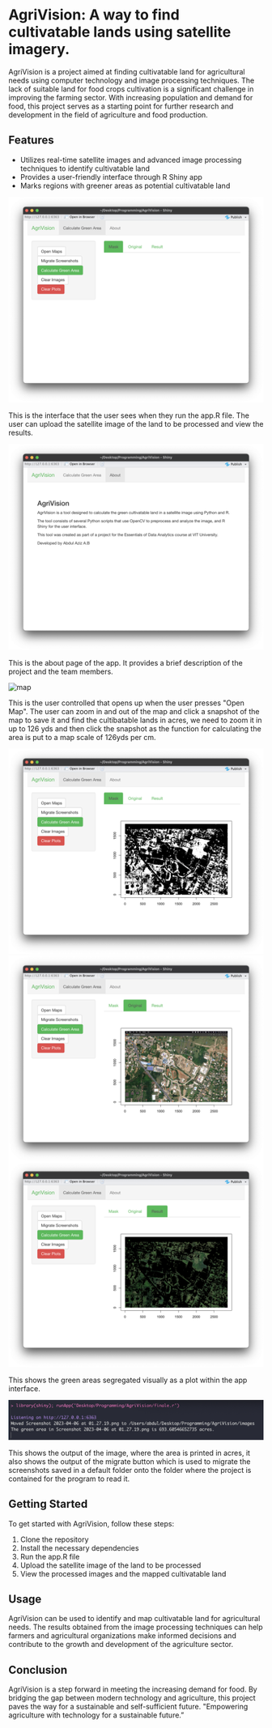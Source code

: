 # AgriVision: A way to find cultivatable lands using satellite imagery.

AgriVision is a project aimed at finding cultivatable land for agricultural needs using computer technology and image processing techniques. The lack of suitable land for food crops cultivation is a significant challenge in improving the farming sector. With increasing population and demand for food, this project serves as a starting point for further research and development in the field of agriculture and food production.

## Features

- Utilizes real-time satellite images and advanced image processing techniques to identify cultivatable land
- Provides a user-friendly interface through R Shiny app
- Marks regions with greener areas as potential cultivatable land

![app](media/app.png "App Interface")

This is the interface that the user sees when they run the app.R file. The user can upload the satellite image of the land to be processed and view the results.

![about](media/about.png "About")

This is the about page of the app. It provides a brief description of the project and the team members.

![map](media/map.png "Map")

This is the user controlled that opens up when the user presses "Open Map". The user can zoom in and out of the map and click a snapshot of the map to save it and find the cultibatable lands in acres, we need to zoom it in up to 126 yds and then click the snapshot as the function for calculating the area is put to a map scale of 126yds per cm.

<div>
  <img src="media/mask.png" alt="Masked Image" style="width: auto float: left;">
  <img src="media/original.png" alt="Original Image" style="width: auto; float: right;">
</div>

![Result](media/result.png "Resultant Image")

This shows the green areas segregated visually as a plot within the app interface.

![Console](media/console.png "Console")

This shows the output of the image, where the area is printed in acres, it also shows the output of the migrate button which is used to migrate the screenshots saved in a default folder onto the folder where the project is contained for the program to read it. 



## Getting Started
To get started with AgriVision, follow these steps:

1. Clone the repository
2. Install the necessary dependencies
3. Run the app.R file
4. Upload the satellite image of the land to be processed
5. View the processed images and the mapped cultivatable land

## Usage
AgriVision can be used to identify and map cultivatable land for agricultural needs. The results obtained from the image processing techniques can help farmers and agricultural organizations make informed decisions and contribute to the growth and development of the agriculture sector.

## Conclusion
AgriVision is a step forward in meeting the increasing demand for food. By bridging the gap between modern technology and agriculture, this project paves the way for a sustainable and self-sufficient future. "Empowering agriculture with technology for a sustainable future.”



